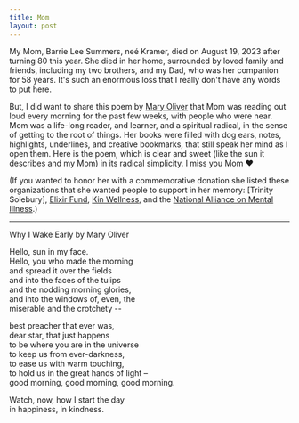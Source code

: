 ```yaml
---
title: Mom
layout: post
---
```


My Mom, Barrie Lee Summers, neé Kramer, died on August 19, 2023 after turning 80 this year. She died in her home, surrounded by loved family and friends, including my two brothers, and my Dad, who was her companion for 58 years. It's such an enormous loss that I really don't have any words to put here.

But, I did want to share this poem by [Mary Oliver] that Mom was reading out loud every morning for the past few weeks, with people who were near. Mom was a life-long reader, and learner, and a spiritual radical, in the sense of getting to the root of things. Her books were filled with dog ears, notes, highlights, underlines, and creative bookmarks, that still speak her mind as I open them. Here is the poem, which is clear and sweet (like the sun it describes and my Mom) in its radical simplicity. I miss you Mom ❤️

(If you wanted to honor her with a commemorative donation she listed these organizations that she wanted people to support in her memory: [Trinity Solebury], [Elixir Fund], [Kin Wellness], and the [National Alliance on Mental Illness].)

---

Why I Wake Early by Mary Oliver

Hello, sun in my face.  
Hello, you who made the morning  
and spread it over the fields  
and into the faces of the tulips  
and the nodding morning glories,  
and into the windows of, even, the  
miserable and the crotchety --  

best preacher that ever was,  
dear star, that just happens  
to be where you are in the universe  
to keep us from ever-darkness,  
to ease us with warm touching,  
to hold us in the great hands of light –  
good morning, good morning, good morning.  

Watch, now, how I start the day  
in happiness, in kindness.

[Trinity Episcopal Church]: https://www.trinitysolebury.org/
[Elixir Fund]: https://www.elixirfund.org/
[Kin Wellness]: https://www.welcometokin.org/
[National Alliance on Mental Illness]: https://www.nami.org/
[Mary Oliver]: https://en.wikipedia.org/wiki/Mary_Oliver
